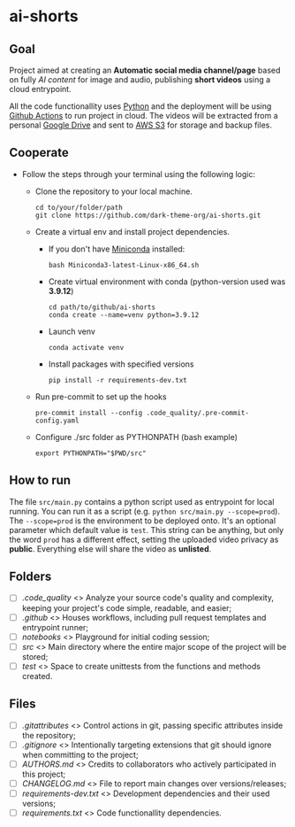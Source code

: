 # ai-shorts

## Goal

Project aimed at creating an **Automatic social media channel/page** based on fully *AI content* for image and audio, publishing **short videos** using a cloud entrypoint.

All the code functionallity uses [Python](https://www.python.org/) and the deployment will be using [Github Actions](https://github.com/features/actions) to run project in cloud. The videos will be extracted from a personal [Google Drive](https://www.google.com/intl/pt-br/drive/about.html) and sent to [AWS S3](https://aws.amazon.com/pt/s3/) for storage and backup files.

## Cooperate

- Follow the steps through your terminal using the following logic:

  - Clone the repository to your local machine.

    ```terminal
    cd to/your/folder/path
    git clone https://github.com/dark-theme-org/ai-shorts.git
    ```

  - Create a virtual env and install project dependencies.

    - If you don't have [Miniconda](https://docs.conda.io/en/latest/miniconda.html#linux-installers) installed:

        ```terminal
        bash Miniconda3-latest-Linux-x86_64.sh
        ```

    - Create virtual environment with conda (python-version used was **3.9.12**)

        ```terminal
        cd path/to/github/ai-shorts
        conda create --name=venv python=3.9.12
        ```

    - Launch venv

        ```terminal
        conda activate venv
        ```

    - Install packages with specified versions

        ```terminal
        pip install -r requirements-dev.txt
        ```

  - Run pre-commit to set up the hooks

    ```terminal
    pre-commit install --config .code_quality/.pre-commit-config.yaml
    ```

  - Configure ./src folder as PYTHONPATH (bash example)

    ```terminal
    export PYTHONPATH="$PWD/src"
    ```

## How to run

The file `src/main.py` contains a python script used as entrypoint for local running. You can run it as a script (e.g. `python src/main.py --scope=prod`). The `--scope=prod` is the environment to be deployed onto. It's an optional parameter which default value is `test`. This string can be anything, but only the word `prod` has a different effect, setting the uploaded video privacy as **public**. Everything else will share the video as **unlisted**.

## Folders

- [ ] *.code_quality* <> Analyze your source code's quality and complexity, keeping your project's code simple, readable, and easier;
- [ ] *.github* <> Houses workflows, including pull request templates and entrypoint runner;
- [ ] *notebooks* <> Playground for initial coding session;
- [ ] *src* <> Main directory where the entire major scope of the project will be stored;
- [ ] *test* <> Space to create unittests from the functions and methods created.

## Files

- [ ] *.gitattributes* <> Control actions in git, passing specific attributes inside the repository;
- [ ] *.gitignore* <> Intentionally targeting extensions that git should ignore when committing to the project;
- [ ] *AUTHORS.md* <> Credits to collaborators who actively participated in this project;
- [ ] *CHANGELOG.md* <> File to report main changes over versions/releases;
- [ ] *requirements-dev.txt* <> Development dependencies and their used versions;
- [ ] *requirements.txt* <> Code functionallity dependencies.
